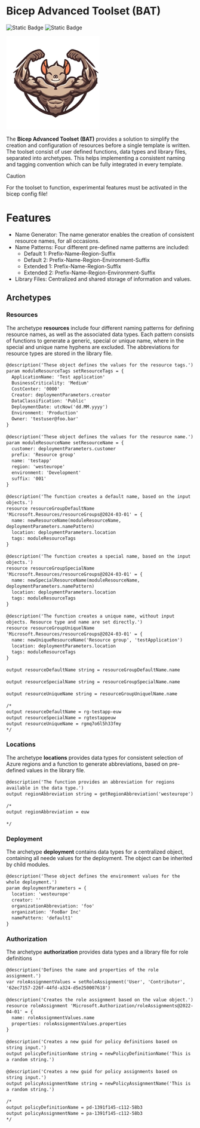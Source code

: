 # Bicep Advanced Toolset (BAT)
![Static Badge](https://img.shields.io/badge/Version-2.0.1-green) ![Static Badge](https://img.shields.io/badge/Bicep-0.29.47-blue)

![logo](/img/logo256.png)

The **Bicep Advanced Toolset (BAT)** provides a solution to simplify the creation and configuration of resources before a single template is written. The toolset consist of user defined functions, data types and library files, separated into archetypes. This helps implementing a consistent naming and tagging convention which can be fully integrated in every template.

> [!CAUTION]
> For the toolset to function, experimental features must be activated in the bicep config file!

# Features

- Name Generator: The name generator enables the creation of consistent resource names, for all occasions.
- Name Patterns: Four different pre-defined name patterns are included:
  - Default 1: Prefix-Name-Region-Suffix
  - Default 2: Prefix-Name-Region-Environment-Suffix
  - Extended 1: Prefix-Name-Region-Suffix
  - Extended 2: Prefix-Name-Region-Environment-Suffix
- Library Files: Centralized and shared storage of information and values.

## Archetypes

### Resources

The archetype **resources** include four different naming patterns for defining resource names, as well as the associated data types. Each pattern consists of functions to generate a generic, special or unique name, where in the special and unique name hyphens are excluded. The abbreviations for resource types are stored in the library file.

```bicep
@description('These object defines the values for the resource tags.')
param moduleResourceTags setResourceTags = {
  ApplicationName: 'Test application'
  BusinessCriticality: 'Medium'
  CostCenter: '0000'
  Creator: deploymentParameters.creator
  DataClassification: 'Public'
  DeploymentDate: utcNow('dd.MM.yyyy')
  Environment: 'Production'
  Owner: 'testuser@foo.bar'
}

@description('These object defines the values for the resource name.')
param moduleResourceName setResourceName = {
  customer: deploymentParameters.customer
  prefix: 'Resource group'
  name: 'testapp'
  region: 'westeurope'
  environment: 'Development'
  suffix: '001'
}

@description('The function creates a default name, based on the input objects.')
resource resourceGroupDefaultName 'Microsoft.Resources/resourceGroups@2024-03-01' = {
  name: newResourceName(moduleResourceName, deploymentParameters.namePattern)
  location: deploymentParameters.location
  tags: moduleResourceTags
}

@description('The function creates a special name, based on the input objects.')
resource resourceGroupSpecialName 'Microsoft.Resources/resourceGroups@2024-03-01' = {
  name: newSpecialResourceName(moduleResourceName, deploymentParameters.namePattern)
  location: deploymentParameters.location
  tags: moduleResourceTags
}

@description('The function creates a unique name, without input objects. Resource type and name are set directly.')
resource resourceGroupUniquelName 'Microsoft.Resources/resourceGroups@2024-03-01' = {
  name: newUniqueResourceName('Resource group', 'testApplication')
  location: deploymentParameters.location
  tags: moduleResourceTags
}

output resourceDefaultName string = resourceGroupDefaultName.name

output resourceSpecialName string = resourceGroupSpecialName.name

output resourceUniqueName string = resourceGroupUniquelName.name

/* 
output resourceDefaultName = rg-testapp-euw
output resourceSpecialName = rgtestappeuw
output resourceUniqueName = rgmq7o6l5h33fmy
*/
```

### Locations

The archetype **locations** provides data types for consistent selection of Azure regions and a function to generate abbreviations, based on pre-defined values in the library file.

```bicep
@description('The function provides an abbreviation for regions available in the data type.')
output regionAbbreviation string = getRegionAbbreviation('westeurope')

/* 
output regionAbbreviation = euw

*/
```

### Deployment

The archetype **deployment** contains data types for a centralized object, containing all neede values for the deployment. The object can be inherited by child modules.

```bicep
@description('These object defines the environment values for the whole deployment.')
param deploymentParameters = {
  location: 'westeurope'
  creator: ''
  organizationAbbreviation: 'foo'
  organization: 'FooBar Inc'
  namePattern: 'default1'
}
```

### Authorization

The archetype **authorization** provides data types and a library file for role definitions


```bicep
@description('Defines the name and properties of the role assignment.')
var roleAssignmentValues = setRoleAssignment('User', 'Contributor', '62ec7157-226f-44fd-a324-d5e250007618')

@description('Creates the role assignment based on the value object.')
resource roleAssignment 'Microsoft.Authorization/roleAssignments@2022-04-01' = {
  name: roleAssignmentValues.name
  properties: roleAssignmentValues.properties
}

@description('Creates a new guid for policy definitions based on string input.')
output policyDefinitionName string = newPolicyDefinitionName('This is a random string.')

@description('Creates a new guid for policy assignments based on string input.')
output policyAssignmentName string = newPolicyAssignmentName('This is a random string.')

/* 
output policyDefinitionName = pd-1391f145-c112-58b3
output policyAssignmentName = pa-1391f145-c112-58b3
*/
```
